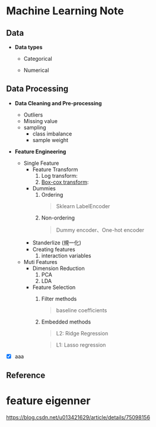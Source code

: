 # Machine Learning Note


## Data

* **Data types**

    * Categorical

    * Numerical

## Data Processing

* **Data Cleaning and Pre-processing**
    * Outliers
    * Missing value
    * sampling
        * class imbalance
        * sample weight 

* **Feature Engineering**
    * Single Feature
        * Feature Transform
            1. Log transform:
            2. [Box-cox transform]():
        * Dummies
            1. Ordering
                > Sklearn LabelEncoder
            2. Non-ordering
                > Dummy encoder、One-hot encoder
        * Standerlize (規一化)
        * Creating features
            1. interaction variables
    * Muti Features
        * Dimension Reduction
            1. PCA
            2. LDA
        * Feature Selection
            1. Filter methods
                > baseline coefficients
            2. Embedded methods
                > L2: Ridge Regression

                > L1: Lasso regression



- [x] aaa

## Reference

# feature eigenner
https://blog.csdn.net/u013421629/article/details/75098156
